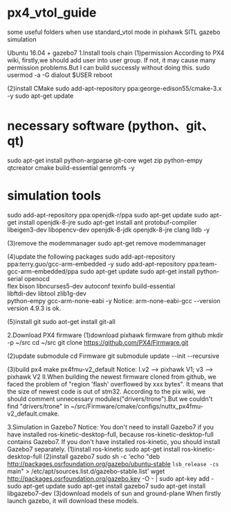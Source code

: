 # px4_vtol_guide
some useful folders when use standard_vtol mode in pixhawk SITL gazebo simulation

Ubuntu 16.04 + gazebo7
1.Install tools chain
(1)permission
According to PX4 wiki, firstly,we should add user into user group. If not, it may cause many permission problems.But I can build successly without doing this.
  sudo usermod -a -G dialout $USER
  reboot
  
(2)install CMake
  sudo add-apt-repository ppa:george-edison55/cmake-3.x -y
  sudo apt-get update
  # necessary software (python、git、qt)
  sudo apt-get install python-argparse git-core wget zip python-empy qtcreator cmake build-essential genromfs -y
  # simulation tools
  sudo add-apt-repository ppa:openjdk-r/ppa
  sudo apt-get update
  sudo apt-get install openjdk-8-jre
  sudo apt-get install ant protobuf-compiler libeigen3-dev libopencv-dev openjdk-8-jdk openjdk-8-jre clang lldb -y

(3)remove the modemmanager
  sudo apt-get remove modemmanager

(4)update the following packages
  sudo add-apt-repository ppa:terry.guo/gcc-arm-embedded -y
  sudo add-apt-repository ppa:team-gcc-arm-embedded/ppa
  sudo apt-get update
  sudo apt-get install python-serial openocd \
    flex bison libncurses5-dev autoconf texinfo build-essential \
    libftdi-dev libtool zlib1g-dev \
    python-empy gcc-arm-none-eabi -y
  Notice:
    arm-none-eabi-gcc --version
    version 4.9.3 is ok.

(5)install git
  sudo aot-get install git-all

2.Download PX4 firmware
(1)download pixhawk firmware from github
  mkdir -p ~/src
  cd ~/src
  git clone https://github.com/PX4/Firmware.git
  
(2)update submodule
  cd Firmware
  git submodule update --init --recursive

(3)build px4
  make px4fmu-v2_default
Notice: 
  I.v2 --> pixhawk V1; v3 --> pixhawk V2
  II.When building the newest firmware cloned from github, we faced the problem of "region 'flash' overflowed by xxx bytes". It means that the size of newest code is out of stm32. According to the pix wiki, we should comment unnecessary modules("drivers/trone").But we couldn't find "drivers/trone" in ~/src/Firmware/cmake/configs/nuttx_px4fmu-v2_default.cmake.
  
3.Simulation in Gazebo7
Notice:
You don't need to install Gazebo7 if you have installed ros-kinetic-desktop-full, because ros-kinetic-desktop-full contains Gazebo7.
If you don't have installed ros-kinetic, you should install Gazebo7 separately.
(1)install ros-kinetic
  sudo apt-get install ros-kinetic-desktop-full
(2)install gazebo7
  sudo sh -c 'echo "deb http://packages.osrfoundation.org/gazebo/ubuntu-stable `lsb_release -cs` main" > /etc/apt/sources.list.d/gazebo-stable.list'
  wget http://packages.osrfoundation.org/gazebo.key -O - | sudo apt-key add -
  sudo apt-get update
  sudo apt-get install gazebo7 
  sudo apt-get install libgazebo7-dev
(3)download models of sun and ground-plane
When firstly launch gazebo, it will download these models.
